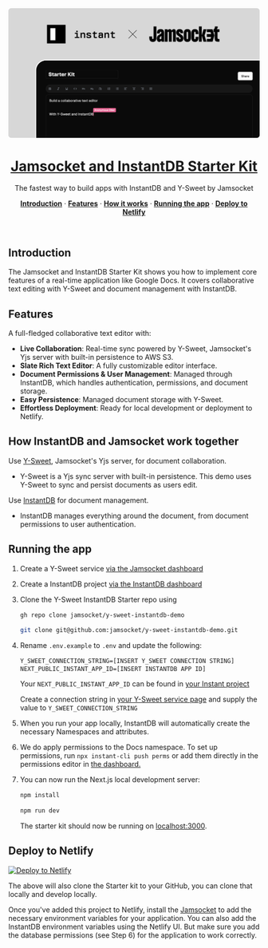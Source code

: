 <img src="/app/opengraph-image.png" alt="opengraph-image" style="display: block; margin: 0 auto;" />
<h1 align="center">
<a href="">Jamsocket and InstantDB Starter Kit</a>
</h1>

<p align="center">
 The fastest way to build apps with InstantDB and Y-Sweet by Jamsocket
</p>

<p align="center">
<a href="#introduction"><strong>Introduction</strong></a> ·
  <a href="#features"><strong>Features</strong></a> ·
  <a href="#how-instantdb-and-jamsocket-work-together"><strong>How it works</strong></a> ·
  <a href="#running-the-app"><strong>Running the app</strong></a> ·
  <a href="#deploy-to-netlify"><strong>Deploy to Netlify</strong></a>
</p>
<br/>

## Introduction

The Jamsocket and InstantDB Starter Kit shows you how to implement core features of a real-time application like Google Docs. It covers collaborative text editing with Y-Sweet and document management with InstantDB.

## Features

A full-fledged collaborative text editor with:

- **Live Collaboration**: Real-time sync powered by Y-Sweet, Jamsocket's Yjs server with built-in persistence to AWS S3.
- **Slate Rich Text Editor**: A fully customizable editor interface.
- **Document Permissions & User Management**: Managed through InstantDB, which handles authentication, permissions, and document storage.
- **Easy Persistence**: Managed document storage with Y-Sweet.
- **Effortless Deployment**: Ready for local development or deployment to Netlify.

## How InstantDB and Jamsocket work together

Use [Y-Sweet](https://jamsocket.com/y-sweet), Jamsocket's Yjs server, for document collaboration.

- Y-Sweet is a Yjs sync server with built-in persistence. This demo uses Y-Sweet to sync and persist documents as users edit.

Use [InstantDB](https://instantdb.com/) for document management.

- InstantDB manages everything around the document, from document permissions to user authentication.

## Running the app

1. Create a Y-Sweet service [via the Jamsocket dashboard](https://app.jamsocket.com)

2. Create a InstantDB project [via the InstantDB dashboard](https://www.instantdb.com/dash)

3. Clone the Y-Sweet InstantDB Starter repo using

   ```bash
   gh repo clone jamsocket/y-sweet-instantdb-demo
   ```

   ```bash
   git clone git@github.com:jamsocket/y-sweet-instantdb-demo.git
   ```

4. Rename `.env.example` to `.env` and update the following:

   ```
   Y_SWEET_CONNECTION_STRING=[INSERT Y_SWEET CONNECTION STRING]
   NEXT_PUBLIC_INSTANT_APP_ID=[INSERT INSTANTDB APP ID]
   ```

   Your `NEXT_PUBLIC_INSTANT_APP_ID` can be found in [your Instant project](https://app.jamsocket.com)

   Create a connection string in [your Y-Sweet service page](https://app.jamsocket.com) and supply the value to `Y_SWEET_CONNECTION_STRING`

5. When you run your app locally, InstantDB will automatically create the necessary Namespaces and attributes.

6. We do apply permissions to the Docs namespace. To set up permissions, run `npx instant-cli push perms` or add them directly in the permissions editor in [the dashboard.](https://app.jamsocket.com)

7. You can now run the Next.js local development server:

   ```bash
   npm install
   ```

   ```bash
   npm run dev
   ```

   The starter kit should now be running on [localhost:3000](http://localhost:3000/).

## Deploy to Netlify

[![Deploy to Netlify](https://www.netlify.com/img/deploy/button.svg)](https://app.netlify.com/extension/start/deploy?repository=https://github.com/jamsocket/y-sweet-instantdb-demo)

The above will also clone the Starter kit to your GitHub, you can clone that locally and develop locally.

Once you've added this project to Netlify, install the [Jamsocket](https://app.netlify.com/extensions/jamsocket) to add the necessary environment variables for your application. You can also add the InstantDB environment variables using the Netlify UI. But make sure you add the database permissions (see Step 6) for the application to work correctly.
